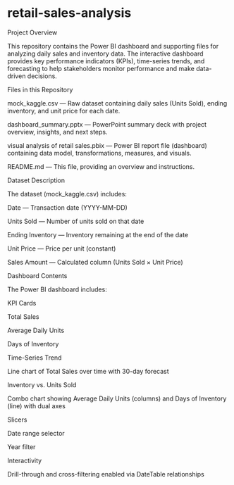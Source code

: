 # retail-sales-analysis
Project Overview

This repository contains the Power BI dashboard and supporting files for analyzing daily sales and inventory data. The interactive dashboard provides key performance indicators (KPIs), time-series trends, and forecasting to help stakeholders monitor performance and make data-driven decisions.

Files in this Repository

mock_kaggle.csv — Raw dataset containing daily sales (Units Sold), ending inventory, and unit price for each date.

dashboard_summary.pptx — PowerPoint summary deck with project overview, insights, and next steps.

visual analysis of retail sales.pbix — Power BI report file (dashboard) containing data model, transformations, measures, and visuals.

README.md — This file, providing an overview and instructions.

Dataset Description

The dataset (mock_kaggle.csv) includes:

Date — Transaction date (YYYY-MM-DD)

Units Sold — Number of units sold on that date

Ending Inventory — Inventory remaining at the end of the date

Unit Price — Price per unit (constant)

Sales Amount — Calculated column (Units Sold × Unit Price)

Dashboard Contents

The Power BI dashboard includes:

KPI Cards

Total Sales

Average Daily Units

Days of Inventory

Time-Series Trend

Line chart of Total Sales over time with 30-day forecast

Inventory vs. Units Sold

Combo chart showing Average Daily Units (columns) and Days of Inventory (line) with dual axes

Slicers

Date range selector

Year filter

Interactivity

Drill-through and cross-filtering enabled via DateTable relationships
